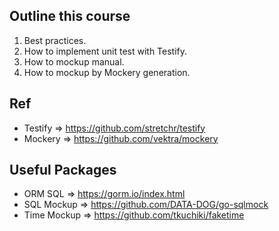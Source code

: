 ## Outline this course
1. Best practices.
2. How to implement unit test with Testify.
3. How to mockup manual.
4. How to mockup by Mockery generation.

## Ref
- Testify => https://github.com/stretchr/testify
- Mockery => https://github.com/vektra/mockery

## Useful Packages
- ORM SQL => https://gorm.io/index.html
- SQL Mockup => https://github.com/DATA-DOG/go-sqlmock
- Time Mockup => https://github.com/tkuchiki/faketime